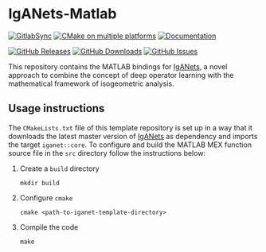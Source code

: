 # IgANets-Matlab

[![GitlabSync](https://github.com/IgANets/iganet-matlab/actions/workflows/gitlab-sync.yml/badge.svg)](https://github.com/IgANets/iganet-matlab/actions/workflows/gitlab-sync.yml)
[![CMake on multiple platforms](https://github.com/IgANets/iganet-matlab/actions/workflows/cmake-multi-platform.yml/badge.svg)](https://github.com/IgANets/iganet-matlab/actions/workflows/cmake-multi-platform.yml)
[![Documentation](https://img.shields.io/badge/docs-mkdocs-blue.svg)](https://iganets.github.io/iganet/)

[![GitHub Releases](https://img.shields.io/github/release/iganets/iganet-matlab.svg)](https://github.com/iganets/iganet-matlab/releases)
[![GitHub Downloads](https://img.shields.io/github/downloads/iganets/iganet-matlab/total)](https://github.com/iganets/iganet-matlab/releases)
[![GitHub Issues](https://img.shields.io/github/issues/iganets/iganet-matlab.svg)](https://github.com/iganets/iganet-matlab/issues)

This repository contains the MATLAB bindings for [IgANets](https://github.com/iganets/iganet), a novel approach to combine the concept of deep operator learning with the mathematical framework of isogeometric analysis.

## Usage instructions

The `CMakeLists.txt` file of this template repository is set up in a way that it downloads the latest master version of [IgANets](https://github.com/iganets/iganet) as dependency and imports the target `iganet::core`. To configure and build the MATLAB MEX function source file in the `src` directory follow the instructions below:

1. Create a `build` directory
   ```shell
   mkdir build
   ```

2. Configure `cmake`
   ```shell
   cmake <path-to-iganet-template-directory>
   ```

3. Compile the code
   ```shell
   make
   ```
